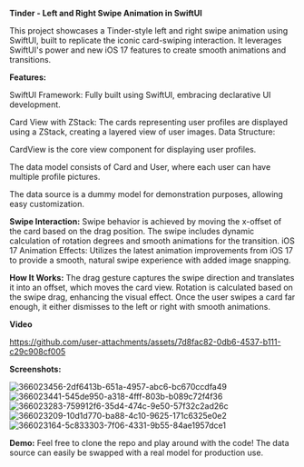 **Tinder - Left and Right Swipe Animation in SwiftUI**

This project showcases a Tinder-style left and right swipe animation using SwiftUI, built to replicate the iconic card-swiping interaction. It leverages SwiftUI's power and new iOS 17 features to create smooth animations and transitions.

**Features:**

SwiftUI Framework: Fully built using SwiftUI, embracing declarative UI development.

Card View with ZStack: The cards representing user profiles are displayed using a ZStack, creating a layered view of user images.
Data Structure:

CardView is the core view component for displaying user profiles.

The data model consists of Card and User, where each user can have multiple profile pictures.

The data source is a dummy model for demonstration purposes, allowing easy customization.

**Swipe Interaction:**
Swipe behavior is achieved by moving the x-offset of the card based on the drag position.
The swipe includes dynamic calculation of rotation degrees and smooth animations for the transition.
iOS 17 Animation Effects: Utilizes the latest animation improvements from iOS 17 to provide a smooth, natural swipe experience with added image snapping.

**How It Works:**
The drag gesture captures the swipe direction and translates it into an offset, which moves the card view.
Rotation is calculated based on the swipe drag, enhancing the visual effect.
Once the user swipes a card far enough, it either dismisses to the left or right with smooth animations.

**Video**

https://github.com/user-attachments/assets/7d8fac82-0db6-4537-b111-c29c908cf005


**Screenshots:**

![366023456-2df6413b-651a-4957-abc6-bc670ccdfa49](https://github.com/user-attachments/assets/3591ab4c-c1ba-4283-832f-615aab7fe775)
![366023441-545de950-a318-4fff-803b-b089c72f4f36](https://github.com/user-attachments/assets/c691e93b-1866-459e-b7ff-f886f356d319)
![366023283-759912f6-35d4-474c-9e50-57f32c2ad26c](https://github.com/user-attachments/assets/f8988373-49ee-4a9f-adb2-b3d7805d8e3f)
![366023209-10d1d770-ba88-4c10-9625-171c6325e0e2](https://github.com/user-attachments/assets/a5898d51-4458-4b61-a57a-6b4bb935366c)
![366023164-5c833303-7f06-4331-9b55-84ae1957dce1](https://github.com/user-attachments/assets/f9419ad6-9ed6-4ae8-8c26-994d36f07890)


**Demo:**
Feel free to clone the repo and play around with the code! The data source can easily be swapped with a real model for production use.
